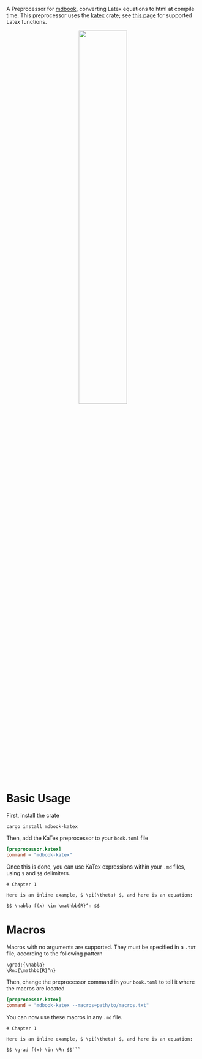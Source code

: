 A Preprocessor for [mdbook](https://github.com/rust-lang/mdBook), converting Latex equations to html at compile time. This preprocessor uses the [katex](https://github.com/xu-cheng/katex-rs) crate; see [this page](https://katex.org/docs/supported.html) for supported Latex functions.


<p align="center">
  <img width="50%" height="50%" src="https://github.com/lzanini/mdbook-katex/blob/master/katex_mathjax.gif">
</p>

# Basic Usage

First, install the crate

```
cargo install mdbook-katex
```

Then, add the KaTex preprocessor to your `book.toml` file

```toml
[preprocessor.katex]
command = "mdbook-katex"
```

Once this is done, you can use KaTex expressions within your `.md` files, using `$` and `$$` delimiters.

```
# Chapter 1

Here is an inline example, $ \pi(\theta) $, and here is an equation:

$$ \nabla f(x) \in \mathbb{R}^n $$
```

# Macros

Macros with no arguments are supported. They must be specified in a `.txt` file, according to the following pattern

```txt
\grad:{\nabla}
\Rn:{\mathbb{R}^n}
```

Then, change the preprocessor command in your `book.toml` to tell it where the macros are located 

```toml
[preprocessor.katex]
command = "mdbook-katex --macros=path/to/macros.txt"
```

You can now use these macros in any `.md` file.

```
# Chapter 1

Here is an inline example, $ \pi(\theta) $, and here is an equation:

$$ \grad f(x) \in \Rn $$```
